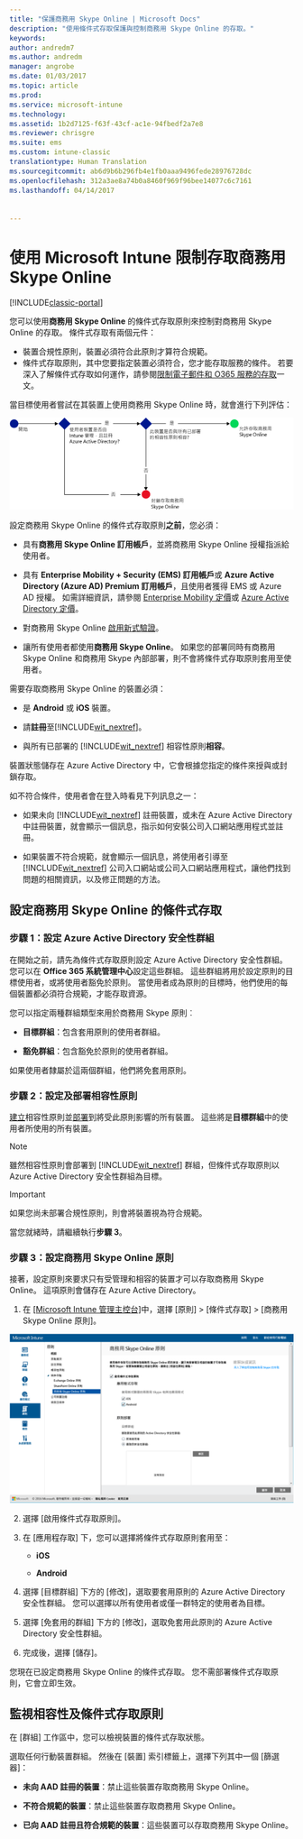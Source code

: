 ```yaml
---
title: "保護商務用 Skype Online | Microsoft Docs"
description: "使用條件式存取保護與控制商務用 Skype Online 的存取。"
keywords: 
author: andredm7
ms.author: andredm
manager: angrobe
ms.date: 01/03/2017
ms.topic: article
ms.prod: 
ms.service: microsoft-intune
ms.technology: 
ms.assetid: 1b2d7125-f63f-43cf-ac1e-94fbedf2a7e8
ms.reviewer: chrisgre
ms.suite: ems
ms.custom: intune-classic
translationtype: Human Translation
ms.sourcegitcommit: ab6d9b6b296fb4e1fb0aaa9496fede28976728dc
ms.openlocfilehash: 312a3ae8a74b0a8460f969f96bee14077c6c7161
ms.lasthandoff: 04/14/2017


---
```


# <a name="protect-access-to-skype-for-business-online-with-microsoft-intune"></a>使用 Microsoft Intune 限制存取商務用 Skype Online

[!INCLUDE[classic-portal](../includes/classic-portal.md)]

您可以使用**商務用 Skype Online** 的條件式存取原則來控制對商務用 Skype Online 的存取。
條件式存取有兩個元件：
- 裝置合規性原則，裝置必須符合此原則才算符合規範。
- 條件式存取原則，其中您要指定裝置必須符合，您才能存取服務的條件。
若要深入了解條件式存取如何運作，請參閱[限制電子郵件和 O365 服務的存取](restrict-access-to-email-and-o365-services-with-microsoft-intune.md)一文。

當目標使用者嘗試在其裝置上使用商務用 Skype Online 時，就會進行下列評估：

![此圖顯示用來決定允許或禁止裝置存取商務用 Skype Online 的決策點](../media/ConditionalAccess_SkypeforBusiness.png)

設定商務用 Skype Online 的條件式存取原則**之前**，您必須：
- 具有**商務用 Skype Online 訂用帳戶**，並將商務用 Skype Online 授權指派給使用者。
- 具有 **Enterprise Mobility + Security (EMS) 訂用帳戶**或 **Azure Active Directory (Azure AD) Premium 訂用帳戶**，且使用者獲得 EMS 或 Azure AD 授權。 如需詳細資訊，請參閱 [Enterprise Mobility 定價](https://www.microsoft.com/cloud-platform/enterprise-mobility-pricing)或 [Azure Active Directory 定價](https://azure.microsoft.com/pricing/details/active-directory/)。

-   對商務用 Skype Online [啟用新式驗證](https://docs.microsoft.com/intune/deploy-use/restrict-access-to-skype-for-business-online-with-microsoft-intune)。
-  讓所有使用者都使用**商務用 Skype Online**。 如果您的部署同時有商務用 Skype Online 和商務用 Skype 內部部署，則不會將條件式存取原則套用至使用者。

需要存取商務用 Skype Online 的裝置必須：

-   是 **Android** 或 **iOS** 裝置。

-   請**註冊**至[!INCLUDE[wit_nextref](../includes/wit_nextref_md.md)]。

-   與所有已部署的 [!INCLUDE[wit_nextref](../includes/wit_nextref_md.md)] 相容性原則**相容**。


裝置狀態儲存在 Azure Active Directory 中，它會根據您指定的條件來授與或封鎖存取。

如不符合條件，使用者會在登入時看見下列訊息之一：

-   如果未向 [!INCLUDE[wit_nextref](../includes/wit_nextref_md.md)] 註冊裝置，或未在 Azure Active Directory 中註冊裝置，就會顯示一個訊息，指示如何安裝公司入口網站應用程式並註冊。

-   如果裝置不符合規範，就會顯示一個訊息，將使用者引導至 [!INCLUDE[wit_nextref](../includes/wit_nextref_md.md)] 公司入口網站或公司入口網站應用程式，讓他們找到問題的相關資訊，以及修正問題的方法。

## <a name="configure-conditional-access-for-skype-for-business-online"></a>設定商務用 Skype Online 的條件式存取

### <a name="step-1-configure-azure-active-directory-security-groups"></a>步驟 1：設定 Azure Active Directory 安全性群組
在開始之前，請先為條件式存取原則設定 Azure Active Directory 安全性群組。 您可以在 **Office 365 系統管理中心**設定這些群組。 這些群組將用於設定原則的目標使用者，或將使用者豁免於原則。 當使用者成為原則的目標時，他們使用的每個裝置都必須符合規範，才能存取資源。

您可以指定兩種群組類型來用於商務用 Skype 原則︰

-   **目標群組**：包含套用原則的使用者群組。

-   **豁免群組**：包含豁免於原則的使用者群組。

如果使用者隸屬於這兩個群組，他們將免套用原則。

### <a name="step-2-configure-and-deploy-a-compliance-policy"></a>步驟 2：設定及部署相容性原則
[建立](create-a-device-compliance-policy-in-microsoft-intune.md)相容性原則並[部署](deploy-and-monitor-a-device-compliance-policy-in-microsoft-intune.md)到將受此原則影響的所有裝置。 這些將是**目標群組**中的使用者所使用的所有裝置。

> [!NOTE]
> 雖然相容性原則會部署到 [!INCLUDE[wit_nextref](../includes/wit_nextref_md.md)] 群組，但條件式存取原則以 Azure Active Directory 安全性群組為目標。


> [!IMPORTANT]
> 如果您尚未部署合規性原則，則會將裝置視為符合規範。

當您就緒時，請繼續執行**步驟 3**。

### <a name="step-3-configure-the-skype-for-business-online-policy"></a>步驟 3：設定商務用 Skype Online 原則
接著，設定原則來要求只有受管理和相容的裝置才可以存取商務用 Skype Online。 這項原則會儲存在 Azure Active Directory。

1.  在 [[Microsoft Intune 管理主控台]](https://manage.microsoft.com)中，選擇 [原則]  >  [條件式存取]  >  [商務用 Skype Online 原則]。

  ![商務用 Skype Online 條件式存取原則頁面的螢幕擷取畫面](./media/conditional_access_SFBPolicy.png)

2.  選擇 [啟用條件式存取原則]。

3.  在 [應用程存取] 下，您可以選擇將條件式存取原則套用至：

    -   **iOS**

    -   **Android**

4.  選擇 [目標群組] 下方的 [修改]，選取要套用原則的 Azure Active Directory 安全性群組。 您可以選擇以所有使用者或僅一群特定的使用者為目標。

5.  選擇 [免套用的群組] 下方的 [修改]，選取免套用此原則的 Azure Active Directory 安全性群組。

6.  完成後，選擇 [儲存]。

您現在已設定商務用 Skype Online 的條件式存取。 您不需部署條件式存取原則，它會立即生效。


## <a name="monitor-the-compliance-and-conditional-access-policies"></a>監視相容性及條件式存取原則
在 [群組]  工作區中，您可以檢視裝置的條件式存取狀態。

選取任何行動裝置群組。 然後在 [裝置] 索引標籤上，選擇下列其中一個 [篩選器]：

* **未向 AAD 註冊的裝置**：禁止這些裝置存取商務用 Skype Online。

* **不符合規範的裝置**：禁止這些裝置存取商務用 Skype Online。

* **已向 AAD 註冊且符合規範的裝置**：這些裝置可以存取商務用 Skype Online。

